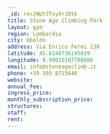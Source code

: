```yaml
---
_id: recJNUYJTsyXrJ8tk
title: Stone Age Climbing Park
layout: gym
region: Lombardia
city: Uboldo
address: Via Enrico Fermi 130
latitude: 45.6146736145019
longitude: 8.99026107788086
email: info@stoneageclimb.it
phone: +39 393 8715646
website: 
annual_fee: 
ingress_price: 
monthly_subscription_price: 
structures: 
staff: 
rent: 
---
```


